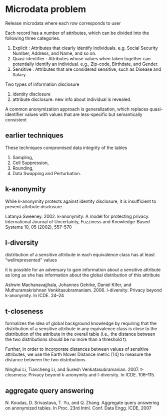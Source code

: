 
# Microdata problem

Release microdata where each row corresponds to user

Each record has a number of attributes, which can be divided into
the following three categories. 
1. Explicit : Attributes that clearly identify individuals. e.g. Social Security Number, Address, and Name, and so on. 
2. Quasi-identifier : Attributes whose values when taken together can potentially identify an individual. e.g., Zip-code, Birthdate, and Gender. 
3. Sensitive : Attributes that are considered sensitive, such as Disease and Salary.

Two types of information disclosure 
1. identity disclosure 
2. attribute disclosure. new info about individual is revealed. 

A common anonymization approach is generalization, which replaces quasi-identifier 
values with values that are less-specific but semantically consistent

## earlier techniques

These techniques compromised data integrity of the tables
1. Sampling, 
1. Cell Suppression, 
1. Rounding, 
1. Data Swapping and Perturbation.

## k-anonymity 

While k-anonymity protects against identity disclosure, it is insufficient to prevent attribute disclosure.

Latanya Sweeney. 2002. k-anonymity: A model for protecting privacy. International Journal of Uncertainty, Fuzziness and Knowledge-Based Systems 10, 05 (2002), 557–570

## l-diversity 

distribution of a sensitive attribute in each equivalence class has at least  “wellrepresented” values

it is possible for an adversary to gain information
about a sensitive attribute as long as she has information
about the global distribution of this attribute

Ashwin Machanavajjhala, Johannes Gehrke, Daniel Kifer, and Muthuramakrishnan Venkitasubramaniam. 2006. l-diversity: Privacy beyond k-anonymity. In ICDE. 24–24

## t-closeness 

formalizes the idea of global background knowledge by requiring that the distribution of a sensitive attribute 
in any equivalence class is close to the distribution of the attribute in the overall table 
(i.e., the distance between the two distributions should be no more than a threshold t).

Further, in order to incorporate distances between values of sensitive attributes, we use the
Earth Mover Distance metric [14] to measure the distance between the two distributions

Ninghui Li, Tiancheng Li, and Suresh Venkatasubramanian. 2007. t-closeness: Privacy beyond k-anonymity and l-diversity. In ICDE. 106–115.

## aggregate query answering

N. Koudas, D. Srivastava, T. Yu, and Q. Zhang. Aggregate query answering on anonymized tables. In Proc. 23rd Intnl. Conf. Data Engg. ICDE, 2007

